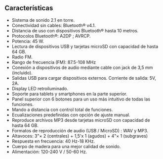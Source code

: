 ## Características

- Sistema de sonido 2.1 en torre.
- Conectividad sin cables: Bluetooth® v4.1.
- Distancia de uso con dispositivos Bluetooth®  hasta 10 metros.
- Protocolos Bluetooth®: A2DP ; AVRCP.
- Potencia: 45 W.
- Lectura de dispositivos USB y tarjetas microSD con capacidad de hasta 64 GB.
- Radio FM.
- Rango de frecuencia (FM): 87.5-108 MHz
- Conexión a dispositivos de audio mediante cable con jack de 3,5 mm (incluido).
- Salidas USB para cargar dispositivos externos. Corriente de salida: 5V, 2A.
- Display LED retroiluminado.
- Soporte para tablets y smartphones en la parte superior.
- Panel superior con 6 botones para un uso más intuitivo de todas las funciones.
- Mando a distancia con control total de funciones.
- Ecualizaciones predefinidas con opción de ajuste manual.
- Reproduce archivos MP3 desde tarjetas microSD con capacidad de hasta 64 GB.
- Formatos de reproducción de audio (USB / MicroSD) : WAV y MP3.
- Altavoces: 3"× 2 (centrales) + 1,5'x 1 (agudos) + 4"× 1 (subgraves)
- Respuesta en frecuencia: 40 Hz-18 KHz.
- Cuerpo de madera para una mejor calidad de sonido.
- Alimentación: 120-240 V / 50-60 Hz.
